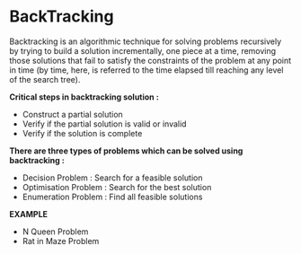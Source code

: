 
# BackTracking

Backtracking is an algorithmic technique for solving problems recursively by trying to build a solution incrementally, one piece at a time, removing those solutions that fail to satisfy the constraints of the problem at any point in time (by time, here, is referred to the time elapsed till reaching any level of the search tree).

**Critical steps in backtracking solution :**

* Construct a partial solution
* Verify if the partial solution is valid or invalid
* Verify if the solution is complete


**There are three types of problems which can be solved using backtracking :**

* Decision Problem : Search for a feasible solution
* Optimisation Problem : Search for the best solution
* Enumeration Problem : Find all feasible solutions

**EXAMPLE**  
* N Queen Problem
* Rat in Maze Problem
